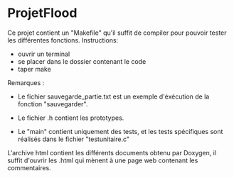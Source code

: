 # ProjetFlood



Ce projet contient un "Makefile" qu'il suffit de compiler pour pouvoir tester les différentes fonctions.
Instructions:
- ouvrir un terminal
- se placer dans le dossier contenant le code
- taper make


Remarques : 
- Le fichier sauvegarde_partie.txt est un exemple d'éxécution de la fonction "sauvegarder".

- Le fichier .h contient les prototypes.

- Le "main" contient uniquement des tests, et les tests spécifiques sont réalisés dans le fichier "testunitaire.c"

L'archive html contient les différents documents obtenu par Doxygen, il suffit d'ouvrir les .html qui mènent à une page web contenant les commentaires. 
